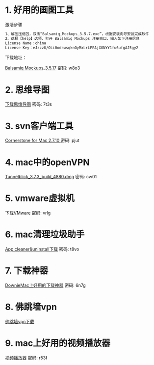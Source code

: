 # 1. 好用的画图工具

激活步骤

```markdown
1、解压压缩包，双击“Balsamiq_Mockups_3.5.7.exe”，根据安装向导安装完成软件
2、选择【help】选项，打开 Balsamiq Mockups 注册窗口，输入如下注册信息
License Name：china
License Key：eJzzzU/OLi0odswsqknOyMxLrLFEAjXONYY1fu6ufgAJ5gy2
```

下载地址：

[Balsamiq Mockups_3.5.17](https://pan.baidu.com/s/1fyUz70ftsxcTm5Dlb75IgA)  密码: w8o3

# 2. 思维导图

[下载思维导图](https://pan.baidu.com/s/1qYCF92SBEVQ5kb3hYq9v5A) 密码: 7t3s

# 3. svn客户端工具

[Cornerstone for Mac 2.7.10 ](https://pan.baidu.com/s/1xSnh1dYMHs3mbgTOpOLHnQ)  密码: pjut

# 4. mac中的openVPN

[Tunnelblick_3.7.3_build_4880.dmg](https://pan.baidu.com/s/1IMqfvlob1zYSUqm9D1DRow)   密码: cw01

# 5. vmware虚拟机

下载[VMware](https://pan.baidu.com/s/1k_3RZkBUQYO9ELYL3_N_NQ) 密码: vrlg

# 6. mac清理垃圾助手

[App cleaner&uninstall下载](https://pan.baidu.com/s/1jh3d_kIc0hIDvB3B9HjIeQ) 密码: t8vo

# 7. 下载神器

[DownieMac上好用的下载神器](https://pan.baidu.com/s/1tK4vHeWGAqMBKwIHFXl__A) 密码: 6n7g

# 8. 佛跳墙vpn

[佛跳墙vpn下载](https://github.com/getfotiaoqiang/download)

# 9. mac上好用的视频播放器

[视频播放器](https://pan.baidu.com/s/1p1MbQT6vVMNCDxfB3zf10g) 密码: r53f

